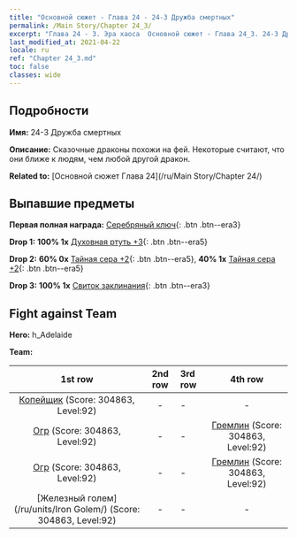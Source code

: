 ```yaml
---
title: "Основной сюжет - Глава 24 - 24-3 Дружба смертных"
permalink: /Main Story/Chapter 24_3/
excerpt: "Глава 24 - 3. Эра хаоса  Основной сюжет - Глава 24_3. 24-3 Дружба смертных"
last_modified_at: 2021-04-22
locale: ru
ref: "Chapter 24_3.md"
toc: false
classes: wide
---
```


## Подробности

 **Имя:** 24-3 Дружба смертных

 **Описание:** Сказочные драконы похожи на фей. Некоторые считают, что они ближе к людям, чем любой другой дракон.

 **Related to:** [Основной сюжет Глава 24](/ru/Main Story/Chapter 24/)

## Выпавшие предметы

 **Первая полная награда:** [Серебряный ключ](/ItemsRU/con_693/){: .btn .btn--era3}

 **Drop 1:** **100% 1x** [Духовная ртуть +3](/ItemsRU/mat_84/){: .btn .btn--era5}

 **Drop 2:** **60% 0x** [Тайная сера +2](/ItemsRU/mat_78/){: .btn .btn--era5}, **40% 1x** [Тайная сера +2](/ItemsRU/mat_78/){: .btn .btn--era5}

 **Drop 3:** **100% 1x** [Свиток заклинания](/ItemsRU/con_694/){: .btn .btn--era3}


## Fight against Team
 **Hero:** h_Adelaide

 **Team:**


  | 1st row | 2nd row | 3rd row | 4th row |
  |:----:|:----:|:----|:----:|
  | [Копейщик](/ru/units/Pikeman/) (Score: 304863, Level:92)  | - | - | - |
  | [Огр](/ru/units/Ogre/) (Score: 304863, Level:92)  | - | - | [Гремлин](/ru/units/Gremlin/) (Score: 304863, Level:92)  |
  | [Огр](/ru/units/Ogre/) (Score: 304863, Level:92)  | - | - | [Гремлин](/ru/units/Gremlin/) (Score: 304863, Level:92)  |
  | [Железный голем](/ru/units/Iron Golem/) (Score: 304863, Level:92)  | - | - | - |



